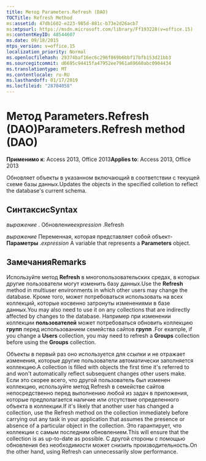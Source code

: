 ```yaml
---
title: Метод Parameters.Refresh (DAO)
TOCTitle: Refresh Method
ms:assetid: 47db1602-e223-985d-881c-b73e2d26acb7
ms:mtpsurl: https://msdn.microsoft.com/library/Ff193228(v=office.15)
ms:contentKeyID: 48544607
ms.date: 09/18/2015
mtps_version: v=office.15
localization_priority: Normal
ms.openlocfilehash: 29374baf16ec6c296f869b6bbf17bfb153d21bb3
ms.sourcegitcommit: d6695c94415fa47952ee7961a69660abc0904434
ms.translationtype: MT
ms.contentlocale: ru-RU
ms.lasthandoff: 01/17/2019
ms.locfileid: "28704058"
---
```

# <a name="parametersrefresh-method-dao"></a><span data-ttu-id="b329a-102">Метод Parameters.Refresh (DAO)</span><span class="sxs-lookup"><span data-stu-id="b329a-102">Parameters.Refresh method (DAO)</span></span>


<span data-ttu-id="b329a-103">**Применимо к**: Access 2013, Office 2013</span><span class="sxs-lookup"><span data-stu-id="b329a-103">**Applies to**: Access 2013, Office 2013</span></span>

<span data-ttu-id="b329a-104">Обновляет объекты в указанном включающий в соответствии с текущей схеме базы данных.</span><span class="sxs-lookup"><span data-stu-id="b329a-104">Updates the objects in the specified colletion to reflect the database's current schema.</span></span>

## <a name="syntax"></a><span data-ttu-id="b329a-105">Синтаксис</span><span class="sxs-lookup"><span data-stu-id="b329a-105">Syntax</span></span>

<span data-ttu-id="b329a-106">*выражение* . Обновление</span><span class="sxs-lookup"><span data-stu-id="b329a-106">*expression* .Refresh</span></span>

<span data-ttu-id="b329a-107">*выражение* Переменная, которая представляет собой объект- **Параметры** .</span><span class="sxs-lookup"><span data-stu-id="b329a-107">*expression* A variable that represents a **Parameters** object.</span></span>

## <a name="remarks"></a><span data-ttu-id="b329a-108">Замечания</span><span class="sxs-lookup"><span data-stu-id="b329a-108">Remarks</span></span>

<span data-ttu-id="b329a-109">Используйте метод **Refresh** в многопользовательских средах, в которых другие пользователи могут изменить базу данных.</span><span class="sxs-lookup"><span data-stu-id="b329a-109">Use the **Refresh** method in multiuser environments in which other users may change the database.</span></span> <span data-ttu-id="b329a-110">Кроме того, может потребоваться использовать на всех коллекций, которые косвенно затронуты изменениями в базе данных.</span><span class="sxs-lookup"><span data-stu-id="b329a-110">You may also need to use it on any collections that are indirectly affected by changes to the database.</span></span> <span data-ttu-id="b329a-111">Например при изменении коллекции **пользователей** может потребоваться обновить коллекцию **групп** перед использованием семейства сайтов **групп** .</span><span class="sxs-lookup"><span data-stu-id="b329a-111">For example, if you change a **Users** collection, you may need to refresh a **Groups** collection before using the **Groups** collection.</span></span>

<span data-ttu-id="b329a-112">Объекты в первый раз оно используется для ссылки и не отражает изменения, которые другие пользователи автоматически заполняется коллекцию.</span><span class="sxs-lookup"><span data-stu-id="b329a-112">A collection is filled with objects the first time it's referred to and won't automatically reflect subsequent changes other users make.</span></span> <span data-ttu-id="b329a-113">Если это скорее всего, что другой пользователь был изменен коллекцию, используйте метод Refresh в семействе сайтов непосредственно перед выполнению любой из задач в приложения, которые предполагается наличие или отсутствие определенного объекта в коллекции.</span><span class="sxs-lookup"><span data-stu-id="b329a-113">If it's likely that another user has changed a collection, use the Refresh method on the collection immediately before carrying out any task in your application that assumes the presence or absence of a particular object in the collection.</span></span> <span data-ttu-id="b329a-114">Это гарантирует, что коллекции с самым последним обновлением.</span><span class="sxs-lookup"><span data-stu-id="b329a-114">This will ensure that the collection is as up-to-date as possible.</span></span> <span data-ttu-id="b329a-115">С другой стороны с помощью обновления без необходимости может снизить производительность.</span><span class="sxs-lookup"><span data-stu-id="b329a-115">On the other hand, using Refresh can unnecessarily slow performance.</span></span>

